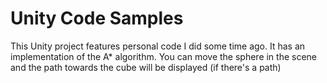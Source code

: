 # Unity Code Samples
This Unity project features personal code I did some time ago.
It has an implementation of the A* algorithm.
You can move the sphere in the scene and the path towards the cube will be displayed (if there's a path)

